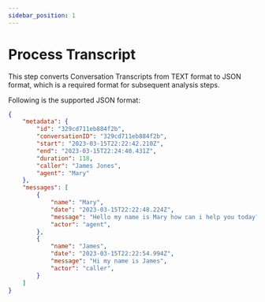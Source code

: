 ```yaml
---
sidebar_position: 1
---
```


# Process Transcript

This step converts Conversation Transcripts from TEXT format to JSON format, which is a required format for subsequent analysis steps.

Following is the supported JSON format:

```json
{
	"metadata": {
		"id": "329cd711eb884f2b",
		"conversationID": "329cd711eb884f2b",
		"start": "2023-03-15T22:22:42.210Z",
		"end": "2023-03-15T22:24:40.431Z",
		"duration": 118,
		"caller": "James Jones",
		"agent": "Mary"
	},
	"messages": [
		{
			"name": "Mary",
			"date": "2023-03-15T22:22:48.224Z",
			"message": "Hello my name is Mary how can i help you today?",
			"actor": "agent",
		},
		{
			"name": "James",
			"date": "2023-03-15T22:22:54.994Z",
			"message": "Hi my name is James",
			"actor": "caller",
		}
	]
}
```
